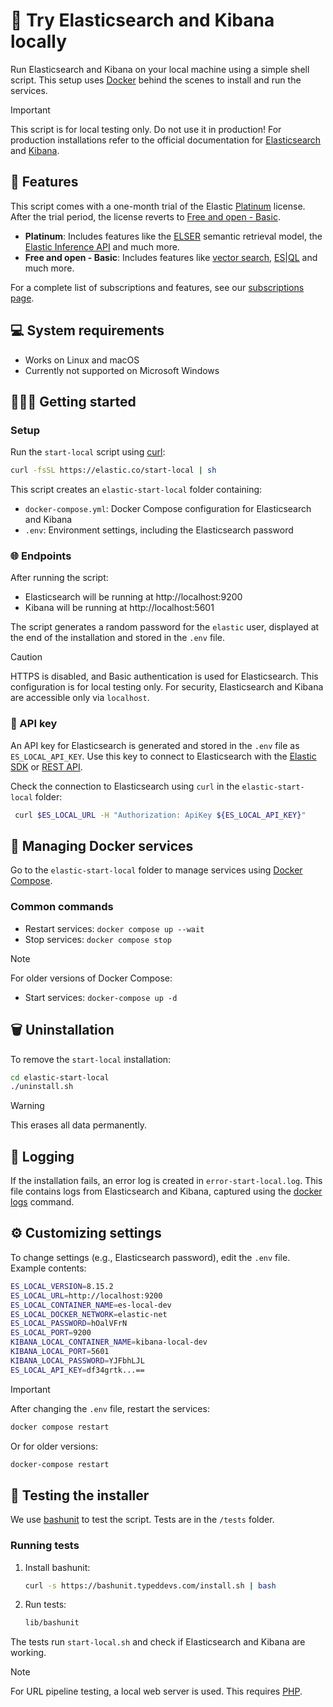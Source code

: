 # 🚀 Try Elasticsearch and Kibana locally

Run Elasticsearch and Kibana on your local machine using a simple shell script. This setup uses [Docker](https://www.docker.com/) behind the scenes to install and run the services.

> [!IMPORTANT]  
> This script is for local testing only. Do not use it in production!
> For production installations refer to the official documentation for [Elasticsearch](https://www.elastic.co/downloads/elasticsearch) and [Kibana](https://www.elastic.co/downloads/kibana).

## 🌟 Features

This script comes with a one-month trial of the Elastic [Platinum](https://www.elastic.co/subscriptions) license.
After the trial period, the license reverts to [Free and open - Basic](https://www.elastic.co/subscriptions).

- **Platinum**: Includes features like the [ELSER](https://www.elastic.co/guide/en/machine-learning/current/ml-nlp-elser.html) semantic retrieval model, the [Elastic Inference API](https://www.elastic.co/guide/en/elasticsearch/reference/current/inference-apis.html) and much more.
- **Free and open - Basic**: Includes features like [vector search](https://www.elastic.co/what-is/vector-search), [ES|QL](https://www.elastic.co/guide/en/elasticsearch/reference/current/esql.html) and much more.

For a complete list of subscriptions and features, see our [subscriptions page](https://www.elastic.co/subscriptions).

## 💻 System requirements

- Works on Linux and macOS
- Currently not supported on Microsoft Windows 

## 🏃‍♀️‍➡️ Getting started

### Setup

Run the `start-local` script using [curl](https://curl.se/):

```bash
curl -fsSL https://elastic.co/start-local | sh
```

This script creates an `elastic-start-local` folder containing:
- `docker-compose.yml`: Docker Compose configuration for Elasticsearch and Kibana
- `.env`: Environment settings, including the Elasticsearch password

### 🌐 Endpoints

After running the script:
- Elasticsearch will be running at http://localhost:9200
- Kibana will be running at http://localhost:5601

The script generates a random password for the `elastic` user, displayed at the end of the installation and stored in the `.env` file.

> [!CAUTION]
> HTTPS is disabled, and Basic authentication is used for Elasticsearch. This configuration is for local testing only. For security, Elasticsearch and Kibana are accessible only via `localhost`.

### 🔑 API key

An API key for Elasticsearch is generated and stored in the `.env` file as `ES_LOCAL_API_KEY`. Use this key to connect to Elasticsearch with the [Elastic SDK](https://www.elastic.co/guide/en/elasticsearch/client) or [REST API](https://www.elastic.co/guide/en/elasticsearch/reference/current/rest-apis.html).

Check the connection to Elasticsearch using `curl` in the `elastic-start-local` folder:

```bash
 curl $ES_LOCAL_URL -H "Authorization: ApiKey ${ES_LOCAL_API_KEY}"
```

## 🐳 Managing Docker services

Go to the `elastic-start-local` folder to manage services using [Docker Compose](https://docs.docker.com/reference/cli/docker/compose/).

### Common commands

- Restart services: `docker compose up --wait`
- Stop services: `docker compose stop`

> [!NOTE]
> For older versions of Docker Compose:
> - Start services: `docker-compose up -d`

## 🗑️ Uninstallation

To remove the `start-local` installation:

```bash
cd elastic-start-local
./uninstall.sh
```

> [!WARNING]  
> This erases all data permanently.

## 📝 Logging

If the installation fails, an error log is created in `error-start-local.log`. This file contains logs from Elasticsearch and Kibana, captured using the [docker logs](https://docs.docker.com/reference/cli/docker/container/logs/) command.

## ⚙️ Customizing settings

To change settings (e.g., Elasticsearch password), edit the `.env` file. Example contents:

```bash
ES_LOCAL_VERSION=8.15.2
ES_LOCAL_URL=http://localhost:9200
ES_LOCAL_CONTAINER_NAME=es-local-dev
ES_LOCAL_DOCKER_NETWORK=elastic-net
ES_LOCAL_PASSWORD=hOalVFrN
ES_LOCAL_PORT=9200
KIBANA_LOCAL_CONTAINER_NAME=kibana-local-dev
KIBANA_LOCAL_PORT=5601
KIBANA_LOCAL_PASSWORD=YJFbhLJL
ES_LOCAL_API_KEY=df34grtk...==
```

> [!IMPORTANT]
> After changing the `.env` file, restart the services:
> ```bash
> docker compose restart
> ```
> 
> Or for older versions:
> ```bash
> docker-compose restart
> ```

## 🧪 Testing the installer

We use [bashunit](https://bashunit.typeddevs.com/) to test the script. Tests are in the `/tests` folder.

### Running tests

1. Install bashunit:
   ```bash
   curl -s https://bashunit.typeddevs.com/install.sh | bash
   ```

2. Run tests:
   ```bash
   lib/bashunit
   ```

The tests run `start-local.sh` and check if Elasticsearch and Kibana are working.

> [!NOTE]
> For URL pipeline testing, a local web server is used. This requires [PHP](https://www.php.net/).